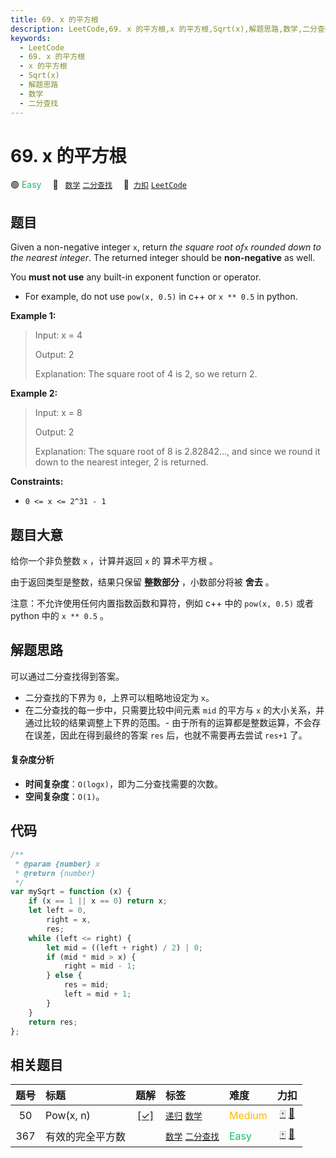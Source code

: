 ```yaml
---
title: 69. x 的平方根
description: LeetCode,69. x 的平方根,x 的平方根,Sqrt(x),解题思路,数学,二分查找
keywords:
  - LeetCode
  - 69. x 的平方根
  - x 的平方根
  - Sqrt(x)
  - 解题思路
  - 数学
  - 二分查找
---
```


# 69. x 的平方根

🟢 <font color=#15bd66>Easy</font>&emsp; 🔖&ensp; [`数学`](/tag/math.md) [`二分查找`](/tag/binary-search.md)&emsp; 🔗&ensp;[`力扣`](https://leetcode.cn/problems/sqrtx) [`LeetCode`](https://leetcode.com/problems/sqrtx)

## 题目

Given a non-negative integer `x`, return _the square root of_`x` _rounded down
to the nearest integer_. The returned integer should be **non-negative** as
well.

You **must not use** any built-in exponent function or operator.

- For example, do not use `pow(x, 0.5)` in c++ or `x ** 0.5` in python.

**Example 1:**

> Input: x = 4
>
> Output: 2
>
> Explanation: The square root of 4 is 2, so we return 2.

**Example 2:**

> Input: x = 8
>
> Output: 2
>
> Explanation: The square root of 8 is 2.82842..., and since we round it down to the nearest integer, 2 is returned.

**Constraints:**

- `0 <= x <= 2^31 - 1`

## 题目大意

给你一个非负整数 `x` ，计算并返回 `x` 的 算术平方根 。

由于返回类型是整数，结果只保留 **整数部分** ，小数部分将被 **舍去** 。

注意：不允许使用任何内置指数函数和算符，例如 c++ 中的 `pow(x, 0.5)` 或者 python 中的 `x ** 0.5` 。

## 解题思路

可以通过二分查找得到答案。

- 二分查找的下界为 `0`，上界可以粗略地设定为 `x`。
- 在二分查找的每一步中，只需要比较中间元素 `mid` 的平方与 `x` 的大小关系，并通过比较的结果调整上下界的范围。- 由于所有的运算都是整数运算，不会存在误差，因此在得到最终的答案 `res` 后，也就不需要再去尝试 `res+1` 了。

#### 复杂度分析

- **时间复杂度**：`O(logx)`，即为二分查找需要的次数。
- **空间复杂度**：`O(1)`。

## 代码

```javascript
/**
 * @param {number} x
 * @return {number}
 */
var mySqrt = function (x) {
	if (x == 1 || x == 0) return x;
	let left = 0,
		right = x,
		res;
	while (left <= right) {
		let mid = ((left + right) / 2) | 0;
		if (mid * mid > x) {
			right = mid - 1;
		} else {
			res = mid;
			left = mid + 1;
		}
	}
	return res;
};
```

## 相关题目

<!-- prettier-ignore -->
| 题号 | 标题 | 题解 | 标签 | 难度 | 力扣 |
| :------: | :------ | :------: | :------ | :------ | :------: |
| 50 | Pow(x, n) | [[✓]](/problem/0050.md) |  [`递归`](/tag/recursion.md) [`数学`](/tag/math.md) | <font color=#ffb800>Medium</font> | [🀄️](https://leetcode.cn/problems/powx-n) [🔗](https://leetcode.com/problems/powx-n) |
| 367 | 有效的完全平方数 |  |  [`数学`](/tag/math.md) [`二分查找`](/tag/binary-search.md) | <font color=#15bd66>Easy</font> | [🀄️](https://leetcode.cn/problems/valid-perfect-square) [🔗](https://leetcode.com/problems/valid-perfect-square) |